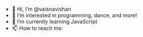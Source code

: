 - 👋 Hi, I’m @vaisnavishan
- 👀 I’m interested in programming, dance, and more!
- 🌱 I’m currently learning JavaScript
- 📫 How to reach me: 

<!---
vaisnavishan/vaisnavishan is a ✨ special ✨ repository because its `README.md` (this file) appears on your GitHub profile.
You can click the Preview link to take a look at your changes.
--->
